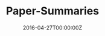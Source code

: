 ---
title: Paper-Summaries
summary: Summaries of a papers published at Deep Learning Conferences
tags:
- Other
date: "2016-04-27T00:00:00Z"

# Optional external URL for project (replaces project detail page).
external_link: "https://github.com/Sandstorm831/Paper-Summaries"

#image:
#  caption: Photo by rawpixel on Unsplash
#  focal_point: Smart

#links:
#- icon: twitter
#  icon_pack: fab
#  name: Follow
#  url: https://twitter.com/georgecushen
#url_code: ""
#url_pdf: ""
#url_slides: ""
#url_video: ""

# Slides (optional).
#   Associate this project with Markdown slides.
#   Simply enter your slide deck's filename without extension.
#   E.g. `slides = "example-slides"` references `content/slides/example-slides.md`.
#   Otherwise, set `slides = ""`.
#slides: example
---